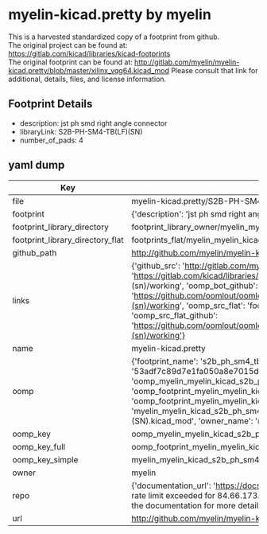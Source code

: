 # myelin-kicad.pretty by myelin  
This is a harvested standardized copy of a footprint from github.  
The original project can be found at:  
https://gitlab.com/kicad/libraries/kicad-footprints  
The original footprint can be found at:
http://gitlab.com/myelin/myelin-kicad.pretty/blob/master/xilinx_vqg64.kicad_mod
Please consult that link for additional, details, files, and license information.  
## Footprint Details
* description: jst ph smd right angle connector  
* libraryLink: S2B-PH-SM4-TB(LF)(SN)  
* number_of_pads: 4  
## yaml dump  
| Key | Value |  
| --- | --- |  
| file | myelin-kicad.pretty/S2B-PH-SM4-TB(LF)(SN).kicad_mod |  
| footprint | {'description': 'jst ph smd right angle connector', 'libraryLink': 'S2B-PH-SM4-TB(LF)(SN)', 'number_of_pads': 4} |  
| footprint_library_directory | footprint_library_owner/myelin_myelin-kicad.pretty |  
| footprint_library_directory_flat | footprints_flat/myelin_myelin_kicad_s2b_ph_sm4_tb(lf)(sn)/working |  
| github_path | http://github.com/myelin/myelin-kicad.pretty/blob/master/S2B-PH-SM4-TB(LF)(SN).kicad_mod |  
| links | {'github_src': 'http://gitlab.com/myelin/myelin-kicad.pretty/blob/master/xilinx_vqg64.kicad_mod', 'github_src_repo': 'https://gitlab.com/kicad/libraries/kicad-footprints', 'oomp_bot': 'footprints/myelin_myelin_kicad_s2b_ph_sm4_tb(lf)(sn)/working', 'oomp_bot_github': 'https://github.com/oomlout/oomlout_oomp_footprint_bot/tree/main/footprints/myelin_myelin_kicad_s2b_ph_sm4_tb(lf)(sn)/working', 'oomp_src_flat': 'footprints_flat/footprints_flat/myelin_myelin_kicad_s2b_ph_sm4_tb(lf)(sn)/working', 'oomp_src_flat_github': 'https://github.com/oomlout/oomlout_oomp_footprint_src/tree/main/footprints_flat/myelin_myelin_kicad_s2b_ph_sm4_tb(lf)(sn)/working'} |  
| name | myelin-kicad.pretty |  
| oomp | {'footprint_name': 's2b_ph_sm4_tb(lf)(sn)', 'library_name': 'myelin_kicad', 'md5': '53adf7c89d7e1fa050a8e7015df2b3d4', 'md5_10': '53adf7c89d', 'md5_5': '53adf', 'md5_6': '53adf7', 'oomp_key': 'oomp_myelin_myelin_kicad_s2b_ph_sm4_tb(lf)(sn)', 'oomp_key_extra': 'oomp_footprint_myelin_myelin_kicad_s2b_ph_sm4_tb(lf)(sn)', 'oomp_key_full': 'oomp_footprint_myelin_myelin_kicad_s2b_ph_sm4_tb(lf)(sn)_53adf7', 'oomp_key_simple': 'myelin_myelin_kicad_s2b_ph_sm4_tb(lf)(sn)', 'original_filename': 'myelin-kicad.pretty/S2B-PH-SM4-TB(LF)(SN).kicad_mod', 'owner_name': 'myelin'} |  
| oomp_key | oomp_myelin_myelin_kicad_s2b_ph_sm4_tb(lf)(sn) |  
| oomp_key_full | oomp_footprint_myelin_myelin_kicad_s2b_ph_sm4_tb(lf)(sn) |  
| oomp_key_simple | myelin_myelin_kicad_s2b_ph_sm4_tb(lf)(sn) |  
| owner | myelin |  
| repo | {'documentation_url': 'https://docs.github.com/rest/overview/resources-in-the-rest-api#rate-limiting', 'message': "API rate limit exceeded for 84.66.173.59. (But here's the good news: Authenticated requests get a higher rate limit. Check out the documentation for more details.)"} |  
| url | http://github.com/myelin/myelin-kicad.pretty |  


